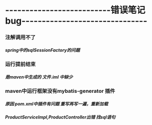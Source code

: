 #  --------------------------错误笔记 bug-------------------------------
### 注解调用不了
  #####  spring中的sqlSessionFactory的问题
### 运行提前结束
  ##### 是maven中生成的  文件.iml 中缺少 
  ##### <?xml version="1.0" encoding="UTF-8"?>
  ##### <module type="JAVA_MODULE" version="4" />
   ### maven中运行框架没有mybatis-generator 插件
   ##### 原因 pom.xml中插件有问题 重写再写一遍，重新加载
   ##### ProductServiceImpl,ProductController出错 找sql语句

